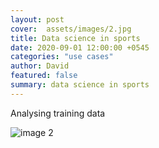 ```yaml
---
layout: post
cover:  assets/images/2.jpg
title: Data science in sports
date: 2020-09-01 12:00:00 +0545
categories: "use cases"
author: David
featured: false
summary: data science in sports
---
```


Analysing training data

![image 2](/assets/images/2.png)
